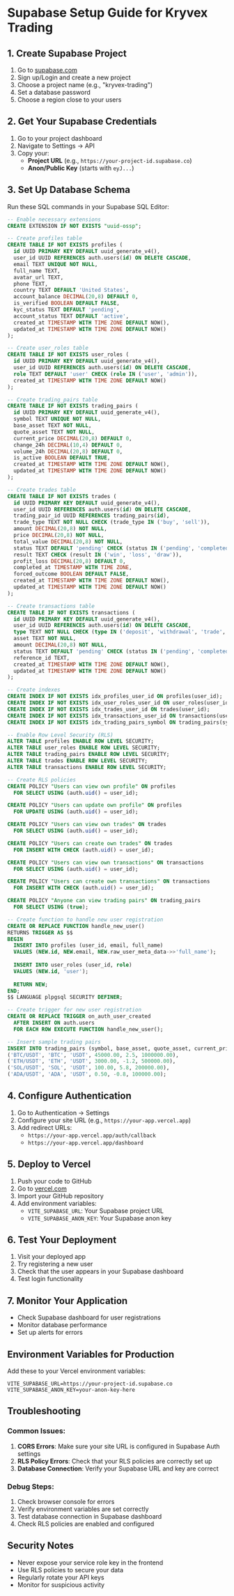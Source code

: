 # Supabase Setup Guide for Kryvex Trading

## 1. Create Supabase Project

1. Go to [supabase.com](https://supabase.com)
2. Sign up/Login and create a new project
3. Choose a project name (e.g., "kryvex-trading")
4. Set a database password
5. Choose a region close to your users

## 2. Get Your Supabase Credentials

1. Go to your project dashboard
2. Navigate to Settings → API
3. Copy your:
   - **Project URL** (e.g., `https://your-project-id.supabase.co`)
   - **Anon/Public Key** (starts with `eyJ...`)

## 3. Set Up Database Schema

Run these SQL commands in your Supabase SQL Editor:

```sql
-- Enable necessary extensions
CREATE EXTENSION IF NOT EXISTS "uuid-ossp";

-- Create profiles table
CREATE TABLE IF NOT EXISTS profiles (
  id UUID PRIMARY KEY DEFAULT uuid_generate_v4(),
  user_id UUID REFERENCES auth.users(id) ON DELETE CASCADE,
  email TEXT UNIQUE NOT NULL,
  full_name TEXT,
  avatar_url TEXT,
  phone TEXT,
  country TEXT DEFAULT 'United States',
  account_balance DECIMAL(20,8) DEFAULT 0,
  is_verified BOOLEAN DEFAULT FALSE,
  kyc_status TEXT DEFAULT 'pending',
  account_status TEXT DEFAULT 'active',
  created_at TIMESTAMP WITH TIME ZONE DEFAULT NOW(),
  updated_at TIMESTAMP WITH TIME ZONE DEFAULT NOW()
);

-- Create user_roles table
CREATE TABLE IF NOT EXISTS user_roles (
  id UUID PRIMARY KEY DEFAULT uuid_generate_v4(),
  user_id UUID REFERENCES auth.users(id) ON DELETE CASCADE,
  role TEXT DEFAULT 'user' CHECK (role IN ('user', 'admin')),
  created_at TIMESTAMP WITH TIME ZONE DEFAULT NOW()
);

-- Create trading_pairs table
CREATE TABLE IF NOT EXISTS trading_pairs (
  id UUID PRIMARY KEY DEFAULT uuid_generate_v4(),
  symbol TEXT UNIQUE NOT NULL,
  base_asset TEXT NOT NULL,
  quote_asset TEXT NOT NULL,
  current_price DECIMAL(20,8) DEFAULT 0,
  change_24h DECIMAL(10,4) DEFAULT 0,
  volume_24h DECIMAL(20,8) DEFAULT 0,
  is_active BOOLEAN DEFAULT TRUE,
  created_at TIMESTAMP WITH TIME ZONE DEFAULT NOW(),
  updated_at TIMESTAMP WITH TIME ZONE DEFAULT NOW()
);

-- Create trades table
CREATE TABLE IF NOT EXISTS trades (
  id UUID PRIMARY KEY DEFAULT uuid_generate_v4(),
  user_id UUID REFERENCES auth.users(id) ON DELETE CASCADE,
  trading_pair_id UUID REFERENCES trading_pairs(id),
  trade_type TEXT NOT NULL CHECK (trade_type IN ('buy', 'sell')),
  amount DECIMAL(20,8) NOT NULL,
  price DECIMAL(20,8) NOT NULL,
  total_value DECIMAL(20,8) NOT NULL,
  status TEXT DEFAULT 'pending' CHECK (status IN ('pending', 'completed', 'cancelled')),
  result TEXT CHECK (result IN ('win', 'loss', 'draw')),
  profit_loss DECIMAL(20,8) DEFAULT 0,
  completed_at TIMESTAMP WITH TIME ZONE,
  forced_outcome BOOLEAN DEFAULT FALSE,
  created_at TIMESTAMP WITH TIME ZONE DEFAULT NOW(),
  updated_at TIMESTAMP WITH TIME ZONE DEFAULT NOW()
);

-- Create transactions table
CREATE TABLE IF NOT EXISTS transactions (
  id UUID PRIMARY KEY DEFAULT uuid_generate_v4(),
  user_id UUID REFERENCES auth.users(id) ON DELETE CASCADE,
  type TEXT NOT NULL CHECK (type IN ('deposit', 'withdrawal', 'trade', 'bonus')),
  asset TEXT NOT NULL,
  amount DECIMAL(20,8) NOT NULL,
  status TEXT DEFAULT 'pending' CHECK (status IN ('pending', 'completed', 'failed')),
  reference_id TEXT,
  created_at TIMESTAMP WITH TIME ZONE DEFAULT NOW(),
  updated_at TIMESTAMP WITH TIME ZONE DEFAULT NOW()
);

-- Create indexes
CREATE INDEX IF NOT EXISTS idx_profiles_user_id ON profiles(user_id);
CREATE INDEX IF NOT EXISTS idx_user_roles_user_id ON user_roles(user_id);
CREATE INDEX IF NOT EXISTS idx_trades_user_id ON trades(user_id);
CREATE INDEX IF NOT EXISTS idx_transactions_user_id ON transactions(user_id);
CREATE INDEX IF NOT EXISTS idx_trading_pairs_symbol ON trading_pairs(symbol);

-- Enable Row Level Security (RLS)
ALTER TABLE profiles ENABLE ROW LEVEL SECURITY;
ALTER TABLE user_roles ENABLE ROW LEVEL SECURITY;
ALTER TABLE trading_pairs ENABLE ROW LEVEL SECURITY;
ALTER TABLE trades ENABLE ROW LEVEL SECURITY;
ALTER TABLE transactions ENABLE ROW LEVEL SECURITY;

-- Create RLS policies
CREATE POLICY "Users can view own profile" ON profiles
  FOR SELECT USING (auth.uid() = user_id);

CREATE POLICY "Users can update own profile" ON profiles
  FOR UPDATE USING (auth.uid() = user_id);

CREATE POLICY "Users can view own trades" ON trades
  FOR SELECT USING (auth.uid() = user_id);

CREATE POLICY "Users can create own trades" ON trades
  FOR INSERT WITH CHECK (auth.uid() = user_id);

CREATE POLICY "Users can view own transactions" ON transactions
  FOR SELECT USING (auth.uid() = user_id);

CREATE POLICY "Users can create own transactions" ON transactions
  FOR INSERT WITH CHECK (auth.uid() = user_id);

CREATE POLICY "Anyone can view trading pairs" ON trading_pairs
  FOR SELECT USING (true);

-- Create function to handle new user registration
CREATE OR REPLACE FUNCTION handle_new_user()
RETURNS TRIGGER AS $$
BEGIN
  INSERT INTO profiles (user_id, email, full_name)
  VALUES (NEW.id, NEW.email, NEW.raw_user_meta_data->>'full_name');
  
  INSERT INTO user_roles (user_id, role)
  VALUES (NEW.id, 'user');
  
  RETURN NEW;
END;
$$ LANGUAGE plpgsql SECURITY DEFINER;

-- Create trigger for new user registration
CREATE OR REPLACE TRIGGER on_auth_user_created
  AFTER INSERT ON auth.users
  FOR EACH ROW EXECUTE FUNCTION handle_new_user();

-- Insert sample trading pairs
INSERT INTO trading_pairs (symbol, base_asset, quote_asset, current_price, change_24h, volume_24h) VALUES
('BTC/USDT', 'BTC', 'USDT', 45000.00, 2.5, 1000000.00),
('ETH/USDT', 'ETH', 'USDT', 3000.00, -1.2, 500000.00),
('SOL/USDT', 'SOL', 'USDT', 100.00, 5.8, 200000.00),
('ADA/USDT', 'ADA', 'USDT', 0.50, -0.8, 100000.00);
```

## 4. Configure Authentication

1. Go to Authentication → Settings
2. Configure your site URL (e.g., `https://your-app.vercel.app`)
3. Add redirect URLs:
   - `https://your-app.vercel.app/auth/callback`
   - `https://your-app.vercel.app/dashboard`

## 5. Deploy to Vercel

1. Push your code to GitHub
2. Go to [vercel.com](https://vercel.com)
3. Import your GitHub repository
4. Add environment variables:
   - `VITE_SUPABASE_URL`: Your Supabase project URL
   - `VITE_SUPABASE_ANON_KEY`: Your Supabase anon key

## 6. Test Your Deployment

1. Visit your deployed app
2. Try registering a new user
3. Check that the user appears in your Supabase dashboard
4. Test login functionality

## 7. Monitor Your Application

- Check Supabase dashboard for user registrations
- Monitor database performance
- Set up alerts for errors

## Environment Variables for Production

Add these to your Vercel environment variables:

```
VITE_SUPABASE_URL=https://your-project-id.supabase.co
VITE_SUPABASE_ANON_KEY=your-anon-key-here
```

## Troubleshooting

### Common Issues:

1. **CORS Errors**: Make sure your site URL is configured in Supabase Auth settings
2. **RLS Policy Errors**: Check that your RLS policies are correctly set up
3. **Database Connection**: Verify your Supabase URL and key are correct

### Debug Steps:

1. Check browser console for errors
2. Verify environment variables are set correctly
3. Test database connection in Supabase dashboard
4. Check RLS policies are enabled and configured

## Security Notes

- Never expose your service role key in the frontend
- Use RLS policies to secure your data
- Regularly rotate your API keys
- Monitor for suspicious activity 